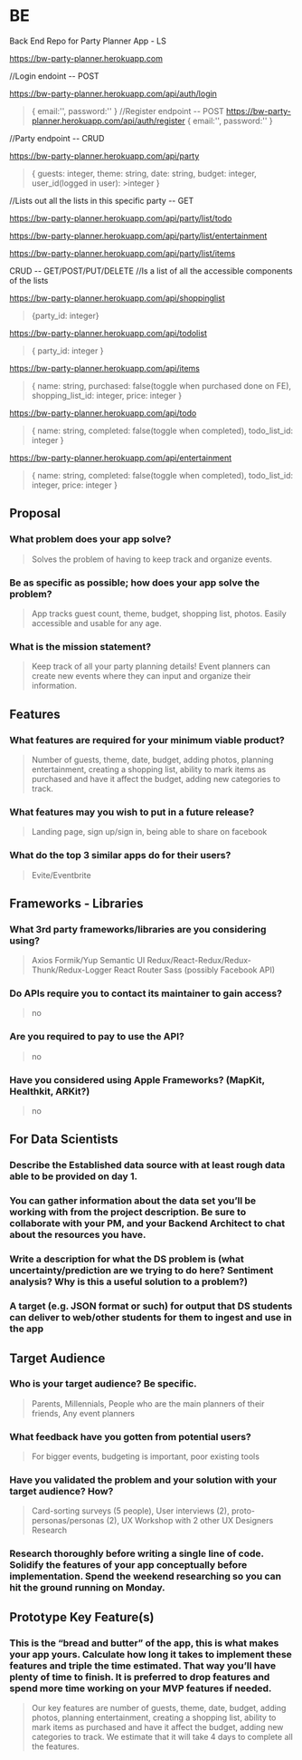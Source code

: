 # BE
Back End Repo for Party Planner App - LS


https://bw-party-planner.herokuapp.com

//Login endoint -- POST

https://bw-party-planner.herokuapp.com/api/auth/login
>{
>email:'',
>password:''
>}
//Register endpoint -- POST
https://bw-party-planner.herokuapp.com/api/auth/register
>{
>email:'',
>password:''
>}

//Party endpoint -- CRUD

https://bw-party-planner.herokuapp.com/api/party
>{
>guests: integer,
>theme: string,
>date: string,
>budget: integer,
>user_id(logged in user): >integer
>}

//Lists out all the lists in this specific party -- GET

https://bw-party-planner.herokuapp.com/api/party/list/todo

https://bw-party-planner.herokuapp.com/api/party/list/entertainment

https://bw-party-planner.herokuapp.com/api/party/list/items

CRUD -- GET/POST/PUT/DELETE
//Is a list of all the accessible components of the lists

https://bw-party-planner.herokuapp.com/api/shoppinglist
>{party_id: integer}

https://bw-party-planner.herokuapp.com/api/todolist
>{
>party_id: integer
>}

https://bw-party-planner.herokuapp.com/api/items
>{
>name: string,
>purchased: false(toggle when purchased done on FE),
>shopping_list_id: integer,
>price: integer
>}

https://bw-party-planner.herokuapp.com/api/todo
>{
>name: string,
>completed: false(toggle when completed),
>todo_list_id: integer
>}

https://bw-party-planner.herokuapp.com/api/entertainment

>{
>name: string,
>completed: false(toggle when completed),
>todo_list_id: integer,
>price: integer
>}


## Proposal

### What problem does your app solve?
>Solves the problem of having to keep track and organize events.


### Be as specific as possible; how does your app solve the problem?
>App tracks guest count, theme, budget, shopping list, photos. Easily accessible and usable for any age. 


### What is the mission statement?
>Keep track of all your party planning details! Event planners can create new events where they can input and organize their information.


## Features

### What features are required for your minimum viable product?
>Number of guests, theme, date, budget, adding photos, planning entertainment, creating a shopping list, ability to mark items as purchased and have it affect the budget, adding new categories to track.

### What features may you wish to put in a future release?
>Landing page, sign up/sign in, being able to share on facebook

### What do the top 3 similar apps do for their users?
>Evite/Eventbrite 


## Frameworks - Libraries

### What 3rd party frameworks/libraries are you considering using?
>Axios
>Formik/Yup
>Semantic UI
>Redux/React-Redux/Redux-Thunk/Redux-Logger
>React Router
>Sass
>(possibly Facebook API)

### Do APIs require you to contact its maintainer to gain access?
>no

### Are you required to pay to use the API?
>no

### Have you considered using Apple Frameworks? (MapKit, Healthkit, ARKit?)
>no


## For Data Scientists

### Describe the Established data source with at least rough data able to be provided on day 1.


### You can gather information about the data set you’ll be working with from the project description. Be sure to collaborate with your PM, and your Backend Architect to chat about the resources you have.


### Write a description for what the DS problem is (what uncertainty/prediction are we trying to do here? Sentiment analysis? Why is this a useful solution to a problem?)


### A target (e.g. JSON format or such) for output that DS students can deliver to web/other students for them to ingest and use in the app


## Target Audience

### Who is your target audience? Be specific.
>Parents, Millennials, People who are the main planners of their friends, Any event planners

### What feedback have you gotten from potential users?
>For bigger events, budgeting is important, poor existing tools

### Have you validated the problem and your solution with your target audience? How?
>Card-sorting surveys (5 people), User interviews (2), proto-personas/personas (2), UX Workshop with 2 other UX Designers
>Research

### Research thoroughly before writing a single line of code. Solidify the features of your app conceptually before implementation. Spend the weekend researching so you can hit the ground running on Monday.

## Prototype Key Feature(s)

### This is the “bread and butter” of the app, this is what makes your app yours. Calculate how long it takes to implement these features and triple the time estimated. That way you’ll have plenty of time to finish. It is preferred to drop features and spend more time working on your MVP features if needed.
>Our key features are number of guests, theme, date, budget, adding photos, planning entertainment, creating a shopping list, ability to mark items as purchased and have it affect the budget, adding new categories to track. We estimate that it will take 4 days to complete all the features.
